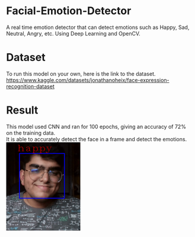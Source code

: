 # Facial-Emotion-Detector
A real time emotion detector that can detect emotions such as Happy, Sad, Neutral, Angry, etc. Using Deep Learning and OpenCV.
# Dataset
To run this model on your own, here is the link to the dataset.<br/>
https://www.kaggle.com/datasets/jonathanoheix/face-expression-recognition-dataset
# Result
This model used CNN and ran for 100 epochs, giving an accuracy of 72% on the training data.<br /> It is able to accurately detect the face in a frame and detect the emotions. <br />
![happy detection](https://github.com/TaranShah9/Facial-Emotion-Detector/blob/main/happy.png?raw=true)

